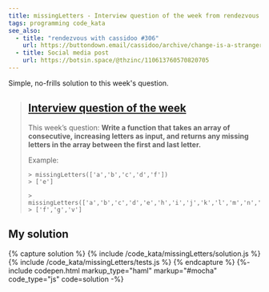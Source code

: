 ```yaml
---
title: missingLetters - Interview question of the week from rendezvous with cassidoo
tags: programming code_kata
see_also:
  - title: "rendezvous with cassidoo #306"
    url: https://buttondown.email/cassidoo/archive/change-is-a-stranger-you-have-yet-to-know-george/
  - title: Social media post
    url: https://botsin.space/@thzinc/110613760570820705
---
```


Simple, no-frills solution to this week's question.

[iterator]: https://en.wikipedia.org/wiki/Iterator_pattern

> ## [Interview question of the week](https://buttondown.email/cassidoo/archive/change-is-a-stranger-you-have-yet-to-know-george/)
>
> This week’s question:
> **Write a function that takes an array of consecutive, increasing letters as input, and returns any missing letters in the array between the first and last letter.**
>
> Example:
>
> ```
> > missingLetters(['a','b','c','d','f'])
> > ['e']
>
> > missingLetters(['a','b','c','d','e','h','i','j','k','l','m','n','o','p','q','r','s','t','u','w','x','y','z'])
> > ['f','g','v']
> ```

## My solution

{% capture solution %}
{% include /code_kata/missingLetters/solution.js %}
{% include /code_kata/missingLetters/tests.js %}
{% endcapture %}
{%- include codepen.html markup_type="haml" markup="#mocha" code_type="js" code=solution -%}
